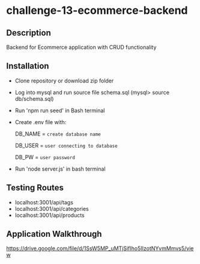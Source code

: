 # challenge-13-ecommerce-backend

## Description
Backend for Ecommerce application with CRUD functionality

## Installation
- Clone repository or download zip folder
- Log into mysql and run source file schema.sql (mysql> source db/schema.sql)
- Run 'npm run seed' in Bash terminal
- Create .env file with:
  
  DB_NAME = `create database name`
  
  DB_USER = `user connecting to database`
  
  DB_PW = `user password`
- Run 'node server.js' in bash terminal

## Testing Routes
- localhost:3001/api/tags
- localhost:3001/api/categories
- localhost:3001/api/products

## Application Walkthrough
https://drive.google.com/file/d/1SsW5MP_uMTjSifIho5IIzotNYvmMmvs5/view
